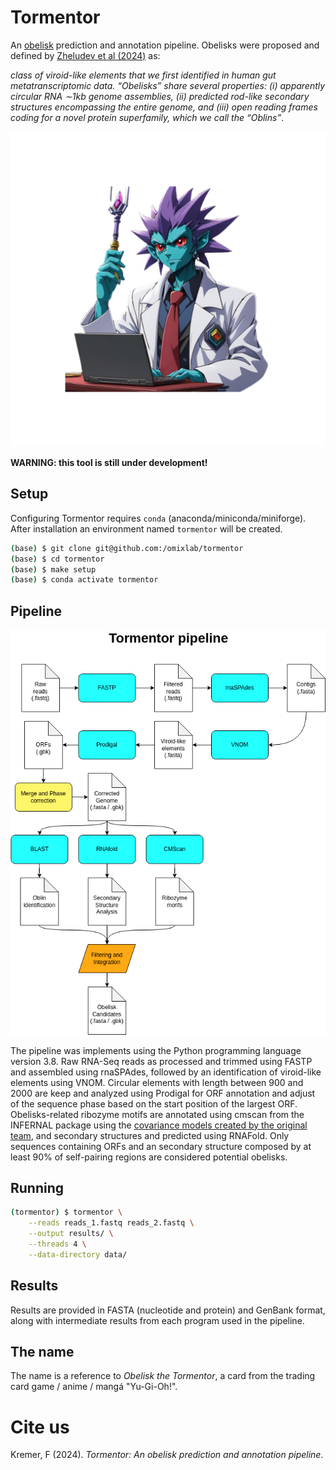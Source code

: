 # Tormentor

An [obelisk](https://www.biorxiv.org/content/10.1101/2024.01.20.576352v1.full.pdf) prediction and annotation pipeline. Obelisks were proposed and defined by [Zheludev et al (2024)](https://www.biorxiv.org/content/10.1101/2024.01.20.576352v1.full)  as:

*class of viroid-like elements that we first identified in human gut metatranscriptomic data. “Obelisks” share several properties: (i) apparently circular RNA ∼1kb genome assemblies, (ii) predicted rod-like secondary structures encompassing the entire genome, and (iii) open reading frames coding for a novel protein superfamily, which we call the “Oblins”*.

![](assets/tormentor.png)

**WARNING: this tool is still under development!**

## Setup

Configuring Tormentor requires `conda` (anaconda/miniconda/miniforge). After installation 
an environment named `tormentor` will be created.

```bash
(base) $ git clone git@github.com:/omixlab/tormentor
(base) $ cd tormentor
(base) $ make setup
(base) $ conda activate tormentor
```

## Pipeline

![](assets/workflow.png)

The pipeline was implements using the Python programming language version 3.8. Raw RNA-Seq reads as processed and trimmed using FASTP and assembled using rnaSPAdes, followed by an identification of viroid-like elements using VNOM. Circular elements with length between 900 and 2000 are keep and analyzed using Prodigal for ORF annotation and adjust of the sequence phase based on the start position of the largest ORF. Obelisks-related ribozyme motifs are annotated using cmscan from the INFERNAL package using the [covariance models created by the original team](https://www.biorxiv.org/content/10.1101/2024.01.20.576352v1.full), and secondary structures and predicted using RNAFold. Only sequences containing ORFs and an secondary structure composed by at least 90% of self-pairing regions are considered potential obelisks. 

## Running

```bash
(tormentor) $ tormentor \
    --reads reads_1.fastq reads_2.fastq \
    --output results/ \
    --threads 4 \
    --data-directory data/
```

## Results

Results are provided in FASTA (nucleotide and protein) and GenBank format, along with
intermediate results from each program used in the pipeline.

## The name

The name is a reference to *Obelisk the Tormentor*, a card from the trading card game / anime / mangá "Yu-Gi-Oh!". 

# Cite us

Kremer, F (2024). *Tormentor: An obelisk prediction and annotation pipeline*.
